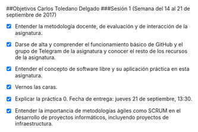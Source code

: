 ##Objetivos Carlos Toledano Delgado
###Sesión 1 (Semana del 14 al 21 de septiembre de 2017)

- [x]	Entender la metodología docente, de evaluación y de interacción de la asignatura.

- [x]	Darse de alta y comprender el funcionamiento básico de GitHub y el grupo de Telegram de la asignatura y conocer el resto de los recursos de la asignatura.

- [x]	Entender el concepto de software libre y su aplicación práctica en esta asignatura.

- [x]	Vernos las caras.

- [x]	Explicar la práctica 0. Fecha de entrega: jueves 21 de septiembre, 13:30.

- [x]	Entender la importancia de metodologías ágiles como SCRUM en el desarrollo de proyectos informáticos, incluyendo proyectos de infraestructura.
